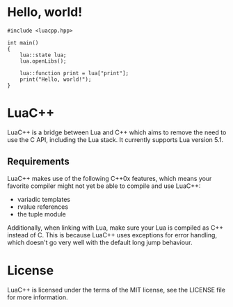 Hello, world!
==============================
    #include <luacpp.hpp>

    int main()
    {
        lua::state lua;
        lua.openLibs();
        
        lua::function print = lua["print"];
        print("Hello, world!");
    }

LuaC++
==============================
LuaC++ is a bridge between Lua and C++ which aims to remove the need to use the C API, including the Lua stack. It currently supports Lua version 5.1.

Requirements
------------------------------
LuaC++ makes use of the following C++0x features, which means your favorite compiler might not yet be able to compile and use LuaC++:

 * variadic templates
 * rvalue references
 * the tuple module

Additionally, when linking with Lua, make sure your Lua is compiled as C++ instead of C. This is because LuaC++ uses exceptions for error handling, which doesn't go very well with the default long jump behaviour.

License
==============================
LuaC++ is licensed under the terms of the MIT license, see the LICENSE file for more information.
